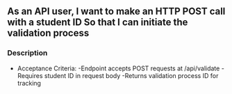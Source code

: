 
## As an API user, I want to make an HTTP POST call with a student ID So that I can initiate the validation process

### Description

- Acceptance Criteria:
    -Endpoint accepts POST requests at /api/validate
    -Requires student ID in request body
    -Returns validation process ID for tracking